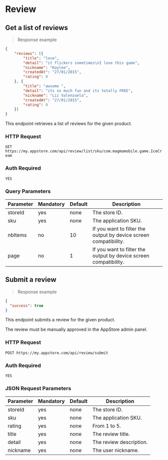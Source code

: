 # Review

## Get a list of reviews

> Response example

```json
{
    "reviews": [{
        "title": "love",
        "detail": "it flickers sometimes\nI love this game",
        "nickname": "Kaylee",
        "createdAt": "27/01/2015",
        "rating": 0
    }, {
        "title": "awsome ",
        "detail": "its so much fun and its totally FREE",
        "nickname": "Liz Valenzuela",
        "createdAt": "27/01/2015",
        "rating": 0
    }]
}
```

This endpoint retrieves a list of reviews for the given product.  

### HTTP Request

`GET https://my.appstore.com/api/review/list/sku/com.magmamobile.game.IceCream`

### Auth Required

`YES`

### Query Parameters

Parameter | Mandatory | Default | Description
--------- | --------- | ------- | -----------
storeId | yes | none | The store ID.
sku | yes | none | The application SKU.
nbItems | no | 10 | If you want to filter the output by device screen compatibility.
page | no | 1 | If you want to filter the output by device screen compatibility.

## Submit a review

> Response example

```json
{
  "success": true
}
```

This endpoint submits a review for the given product.

<aside class="notice">The review must be manually approved in the AppStore admin panel.</aside>

### HTTP Request

`POST https://my.appstore.com/api/review/submit`

### Auth Required

`YES`

### JSON Request Parameters

Parameter | Mandatory | Default | Description
--------- | --------- | ------- | -----------
storeId | yes | none | The store ID.
sku | yes | none | The application SKU.
rating | yes | none | From 1 to 5.
title | yes | none | The review title.
detail | yes | none | The review description.
nickname | yes | none | The user nickname.

